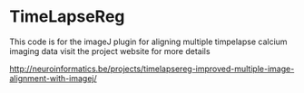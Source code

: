 # TimeLapseReg

This code is for the imageJ plugin for aligning multiple timpelapse calcium imaging data
visit the project website for more details

http://neuroinformatics.be/projects/timelapsereg-improved-multiple-image-alignment-with-imagej/
